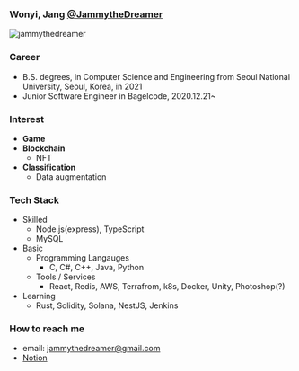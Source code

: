 ### Wonyi, Jang [@JammytheDreamer](https://jammythedreamer.github.io)

<p align="left"> <img src="https://komarev.com/ghpvc/?username=jammythedreamer" alt="jammythedreamer" /> </p>

### Career

- B.S. degrees, in Computer Science and Engineering from Seoul National University, Seoul, Korea, in 2021
- Junior Software Engineer in Bagelcode, 2020.12.21~

### Interest
- **Game**
- **Blockchain**
    - NFT
- **Classification**
    - Data augmentation


### Tech Stack

- Skilled
    - Node.js(express), TypeScript
    - MySQL
- Basic
    - Programming Langauges
        - C, C#, C++, Java, Python
    - Tools / Services
        - React, Redis, AWS, Terrafrom, k8s, Docker, Unity, Photoshop(?)
- Learning
    - Rust, Solidity, Solana, NestJS, Jenkins

### How to reach me
- email: jammythedreamer@gmail.com
- [Notion](https://jammythedreamer.notion.site/Jammy-The-Dreamer-9374d3a634a647388695d60cd00c3ee1)

<!--
**jammythedreamer/jammythedreamer** is a ✨ _special_ ✨ repository because its `README.md` (this file) appears on your GitHub profile.

Here are some ideas to get you started:

- 🔭 I’m currently working on ...
- 🌱 I’m currently learning ...
- 👯 I’m looking to collaborate on ...
- 🤔 I’m looking for help with ...
- 💬 Ask me about ...
- 📫 How to reach me: ...
- 😄 Pronouns: ...
- ⚡ Fun fact: ...
-->
